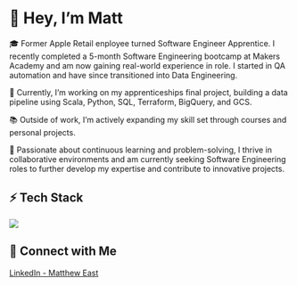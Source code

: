 # 👋 Hey, I’m Matt

🎓 Former Apple Retail enployee turned Software Engineer Apprentice. I recently completed a 5-month Software Engineering bootcamp at Makers Academy and am now gaining real-world experience in role. I started in QA automation and have since transitioned into Data Engineering.

🔭 Currently, I’m working on my apprenticeships final project, building a data pipeline using Scala, Python, SQL, Terraform, BigQuery, and GCS.

📚 Outside of work, I’m actively expanding my skill set through courses and personal projects.

🌱 Passionate about continuous learning and problem-solving, I thrive in collaborative environments and am currently seeking Software Engineering roles to further develop my expertise and contribute to innovative projects.

## ⚡ Tech Stack
<p align="left">
  <img src="https://skillicons.dev/icons?i=html,css,python,java,scala,aws,gcp,git,terraform,docker,kubernetes,mysql,bash,obsidian,visualstudio,idea" />
</p>


## 🚀 Connect with Me  
[LinkedIn - Matthew East](https://www.linkedin.com/in/matthew-east-a30023b8/)
